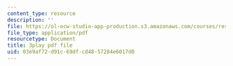 ```yaml
---
content_type: resource
description: ''
file: https://ol-ocw-studio-app-production.s3.amazonaws.com/courses/res-15-003-shaping-the-future-of-work-15-662x-spring-2016/03e9af72d91c69dfcd4857284e6017d0_Hu-ZLesnxfc.pdf
file_type: application/pdf
resourcetype: Document
title: 3play pdf file
uid: 03e9af72-d91c-69df-cd48-57284e6017d0
---
```

